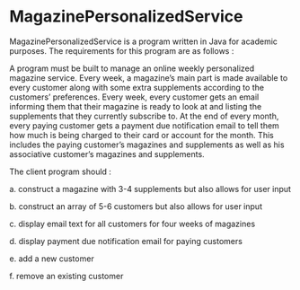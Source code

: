 # MagazinePersonalizedService

MagazinePersonalizedService is a program written in Java for academic purposes.
The requirements for this program are as follows :

A program must be built to manage an online weekly personalized magazine service. Every week, a magazine’s main part is made available to every customer along with some extra supplements according to the customers’ preferences. Every week, every customer gets an email informing them that their magazine is ready to look at and listing the supplements that they currently subscribe to. 
At the end of every month, every paying customer gets a payment due notification email to tell them how much is being charged to their card or account for the month. This includes the paying customer’s magazines and supplements as well as his associative customer’s magazines and supplements.

The client program should :

a.	construct a magazine with 3-4 supplements but also allows for user input

b.	construct an array of 5-6 customers but also allows for user input

c.	display email text for all customers for four weeks of magazines

d.	display payment due notification email for paying customers

e.	add a new customer

f.	remove an existing customer

